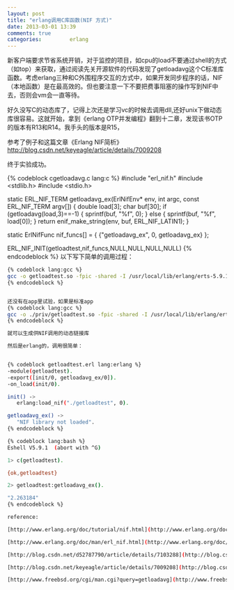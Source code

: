 ```yaml
---
layout: post
title: "erlang调用C库函数(NIF 方式)"
date: 2013-03-01 13:39
comments: true
categories:         erlang
---
```

新客户端要求节省系统开销，对于监控的项目，如cpu的load不要通过shell的方式（如top）来获取，通过阅读先关开源软件的代码发现了getloadavg这个C标准库函数。考虑erlang三种和C外围程序交互的方式中，如果开发同步程序的话，NIF（本地函数）是在最高效的。但也要注意一下不要把费事阻塞的操作写到NIF中去，否则会vm会一直等待。

好久没写C的动态库了，记得上次还是学习vc的时候去调用dll,还好unix下做动态库很容易。这就开始，拿到《erlang OTP并发编程》翻到十二章，发现该书OTP的版本有R13和R14。我手头的版本是R15，

<!-- more -->

参考了例子和这篇文章《Erlang NIF简析》http://blog.csdn.net/keyeagle/article/details/7009208

终于实验成功。

{% codeblock cgetloadavg.c lang:c %}
#include "erl_nif.h"
#include <stdlib.h>
#include <stdio.h>

static ERL_NIF_TERM getloadavg_ex(ErlNifEnv* env, int argc, const ERL_NIF_TERM argv[])
{
   double load[3];
   char buf[30];
   if (getloadavg(load,3)==-1) {
       sprintf(buf, "%f", 0);
   } else {
       sprintf(buf, "%f", load[0]);
   }
   return enif_make_string(env, buf, ERL_NIF_LATIN1);
}

static ErlNifFunc nif_funcs[] =
{
   {"getloadavg_ex", 0, getloadavg_ex}
};

ERL_NIF_INIT(getloadtest,nif_funcs,NULL,NULL,NULL,NULL)
{% endcodeblock %}
以下写下简单的调用过程：

```bash
{% codeblock lang:gcc %}
gcc -o getloadtest.so -fpic -shared -I /usr/local/lib/erlang/erts-5.9.1/include/ cgetloadavg.c
{% endcodeblock %}


还没有在app里试验，如果是标准app
{% codeblock lang:gcc %}
gcc -o ./priv/getloadtest.so -fpic -shared -I /usr/local/lib/erlang/erts-5.9.1/include/ cgetloadavg.c
{% endcodeblock %}

就可以生成供NIF调用的动态链接库

然后是erlang的，调用很简单：


{% codeblock getloadtest.erl lang:erlang %}
-module(getloadtest).
-export([init/0, getloadavg_ex/0]).
-on_load(init/0).

init() ->
   erlang:load_nif("./getloadtest", 0).

getloadavg_ex() ->
   "NIF library not loaded".
{% endcodeblock %}

{% codeblock lang:bash %}
Eshell V5.9.1  (abort with ^G)

1> c(getloadtest).

{ok,getloadtest}

2> getloadtest:getloadavg_ex().

"2.263184"
{% endcodeblock %}

reference:

[http://www.erlang.org/doc/tutorial/nif.html](http://www.erlang.org/doc/tutorial/nif.html)

[http://www.erlang.org/doc/man/erl_nif.html](http://www.erlang.org/doc/man/erl_nif.html)

[http://blog.csdn.net/d52787790/article/details/7103288](http://blog.csdn.net/d52787790/article/details/7103288)

[http://blog.csdn.net/keyeagle/article/details/7009208](http://blog.csdn.net/keyeagle/article/details/7009208)

[http://www.freebsd.org/cgi/man.cgi?query=getloadavg](http://www.freebsd.org/cgi/man.cgi?query=getloadavg)

 
